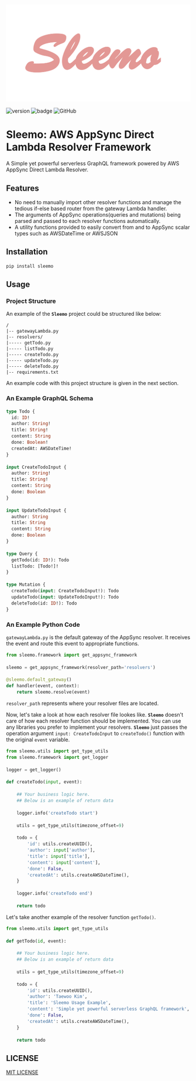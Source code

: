 ![](./image/sleemo.png)

![version](https://img.shields.io/static/v1?label=release&message=alpha&color=informational)
![badge](https://action-badges.now.sh/twkiiim/sleemo?action=test)
![GitHub](https://img.shields.io/github/license/twkiiim/sleemo)

# Sleemo: AWS AppSync Direct Lambda Resolver Framework

A Simple yet powerful serverless GraphQL framework powered by AWS AppSync Direct Lambda Resolver.

## Features
- No need to manually import other resolver functions and manage the tedious if-else based router from the gateway Lambda handler.
- The arguments of AppSync operations(queries and mutations) being parsed and passed to each resolver functions automatically.
- A utility functions provided to easily convert from and to AppSync scalar types such as AWSDateTime or AWSJSON

## Installation
```sh
pip install sleemo
```

## Usage

### Project Structure
An example of the **`Sleemo`** project could be structured like below:
```
/
|-- gatewayLambda.py
|-- resolvers/
|----- getTodo.py
|----- listTodo.py
|----- createTodo.py
|----- updateTodo.py
|----- deleteTodo.py
|-- requirements.txt
```

An example code with this project structure is given in the next section.

### An Example GraphQL Schema
```graphql
type Todo {
  id: ID!
  author: String!
  title: String!
  content: String
  done: Boolean!
  createdAt: AWSDateTime!
}

input CreateTodoInput {
  author: String!
  title: String!
  content: String
  done: Boolean
}

input UpdateTodoInput {
  author: String
  title: String
  content: String
  done: Boolean
}

type Query {
  getTodo(id: ID!): Todo
  listTodo: [Todo!]!
}

type Mutation {
  createTodo(input: CreateTodoInput!): Todo
  updateTodo(input: UpdateTodoInput!): Todo
  deleteTodo(id: ID!): Todo
}
```

### An Example Python Code

`gatewayLambda.py` is the default gateway of the AppSync resolver. It receives the event and route this event to appropriate functions.

```python
from sleemo.framework import get_appsync_framework

sleemo = get_appsync_framework(resolver_path='resolvers')

@sleemo.default_gateway()
def handler(event, context):
    return sleemo.resolve(event)

```

`resolver_path` represents where your resolver files are located. 

Now, let's take a look at how each resolver file lookes like. **`Sleemo`** doesn't care of how each resolver function should be implemented. You can use any libraries you prefer to implement your resolvers. **`Sleemo`** just passes the operation argument `input: CreateTodoInput` to `createTodo()` function with the original `event` variable.

```python
from sleemo.utils import get_type_utils
from sleemo.framework import get_logger

logger = get_logger()

def createTodo(input, event):

    ## Your business logic here. 
    ## Below is an example of return data

    logger.info('createTodo start')

    utils = get_type_utils(timezone_offset=9)

    todo = {
        'id': utils.createUUID(),
        'author': input['author'],
        'title': input['title'],
        'content': input['content'],
        'done': False,
        'createdAt': utils.createAWSDateTime(),
    }

    logger.info('createTodo end')

    return todo
```

Let's take another example of the resolver function `getTodo()`.

```python
from sleemo.utils import get_type_utils

def getTodo(id, event):

    ## Your business logic here. 
    ## Below is an example of return data

    utils = get_type_utils(timezone_offset=9)

    todo = {
        'id': utils.createUUID(),
        'author': 'Taewoo Kim',
        'title': 'Sleemo Usage Example',
        'content': 'Simple yet powerful serverless GraphQL framework',
        'done': False,
        'createdAt': utils.createAWSDateTime(),
    }

    return todo
```

## LICENSE

[MIT LICENSE](./LICENSE)